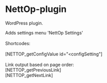 # NettOp-plugin
WordPress plugin.

Adds settings menu 'NettOp Settings'<br>
<br>
Shortcodes:<br>
<br>
[NETTOP_getConfigValue id="<configSetting"]<br>
<br>
Link output based on page order:<br>
[NETTOP_getPreviousLink]<br>
[NETTOP_getNextLink]<br>

